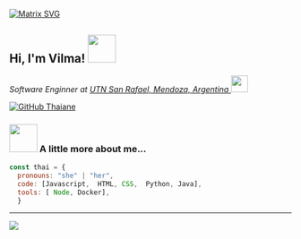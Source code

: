 [![Matrix SVG](https://raw.githubusercontent.com/rodrigograca31/rodrigograca31/master/matrix.svg)](https://www.youtube.com/watch?v=SDkAGkd4NLc)


<h2> Hi, I'm Vilma! <img src="https://media.giphy.com/media/mGcNjsfWAjY5AEZNw6/giphy.gif" width="50"></h2>

<p><em>Software Enginner at <a href="http://www.unb.br"> UTN San Rafael, Mendoza, Argentina </a><img src="https://media.giphy.com/media/fYSnHlufseco8Fh93Z/giphy.gif" width="30">
</em></p>


[![GitHub Thaiane](https://img.shields.io/github/followers/ivi2002?label=follow&style=social)](https://github.com/ivi2002)


### <img src="https://media.giphy.com/media/VgCDAzcKvsR6OM0uWg/giphy.gif" width="50"> A little more about me...  

```javascript
const thai = {
  pronouns: "she" | "her",
  code: [Javascript,  HTML, CSS,  Python, Java],
  tools: [ Node, Docker],
  }
```



---




<p align="center"> 
  
  <img src="https://raw.githubusercontent.com/saadeghi/saadeghi/master/dino.gif" /><br>
  
</p>
